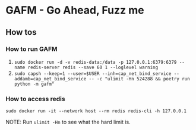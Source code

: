# GAFM - Go Ahead, Fuzz me

## How tos
### How to run GAFM
1. `sudo docker run -d -v redis-data:/data -p 127.0.0.1:6379:6379 --name redis-server redis --save 60 1 --loglevel warning`
1. `sudo capsh --keep=1 --user=$USER --inh=cap_net_bind_service --addamb=cap_net_bind_service -- -c "ulimit -Hn 524288 && poetry run python -m gafm"`

### How to access redis
`sudo docker run -it --network host --rm redis redis-cli -h 127.0.0.1`


NOTE: Run `ulimit -Hn` to see what the hard limit is.
